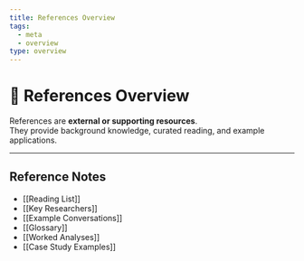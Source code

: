 ```yaml
---
title: References Overview
tags:
  - meta
  - overview
type: overview
---
```


<!-- @format -->

# 📖 References Overview

References are **external or supporting resources**.  
They provide background knowledge, curated reading, and example applications.

---

## Reference Notes

- [[Reading List]]
- [[Key Researchers]]
- [[Example Conversations]]
- [[Glossary]]
- [[Worked Analyses]]
- [[Case Study Examples]]
